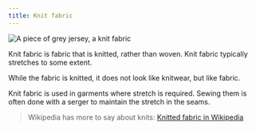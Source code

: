 ```yaml
---
title: Knit fabric
---
```


![A piece of grey jersey, a knit fabric](/img/sewing/knit-fabric.jpg)

Knit fabric is fabric that is knitted, rather than woven. Knit fabric typically stretches to some extent.

While the fabric is knitted, it does not look like knitwear, but like fabric.

Knit fabric is used in garments where stretch is required. Sewing them is often done with a serger to maintain the stretch in the seams.

> Wikipedia has more to say about knits: [Knitted fabric in Wikipedia](http://en.wikipedia.org/wiki/Knitted_fabric)